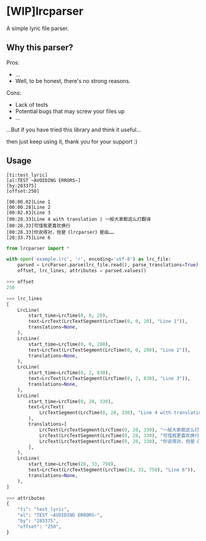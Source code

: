 # [WIP]lrcparser

A simple lyric file parser.

## Why this parser?

Pros:

- ...
- Well, to be honest, there's no strong reasons.

Cons:

- Lack of tests
- Potential bugs that may screw your files up
- ...

...But if you have tried this library and think it useful...

then just keep using it, thank you for your support :)

## Usage

```lrc
[ti:test_lyric]
[al:TEST ~AVOIDING ERRORS~]
[by:283375]
[offset:250]

[00:00.02]Line 1
[00:00.28]Line 2
[00:02.83]Line 3
[00:28.33]Line 4 with translation | 一般大家都这么打翻译
[00:28.33]可惜我更喜欢换行
[00:28.33]你说得对，但是《lrcparser》是由……
[28:33.75]Line 6
```

```py
from lrcparser import *

with open('example.lrc', 'r', encoding='utf-8') as lrc_file:
    parsed = LrcParser.parse(lrc_file.read(), parse_translations=True)
    offset, lrc_lines, attributes = parsed.values()

>>> offset
250

>>> lrc_lines
[
    LrcLine(
        start_time=LrcTime(0, 0, 20),
        text=LrcText(LrcTextSegment(LrcTime(0, 0, 20), "Line 1")),
        translations=None,
    ),
    LrcLine(
        start_time=LrcTime(0, 0, 280),
        text=LrcText(LrcTextSegment(LrcTime(0, 0, 280), "Line 2")),
        translations=None,
    ),
    LrcLine(
        start_time=LrcTime(0, 2, 830),
        text=LrcText(LrcTextSegment(LrcTime(0, 2, 830), "Line 3")),
        translations=None,
    ),
    LrcLine(
        start_time=LrcTime(0, 28, 330),
        text=LrcText(
            LrcTextSegment(LrcTime(0, 28, 330), "Line 4 with translation")
        ),
        translations=[
            LrcText(LrcTextSegment(LrcTime(0, 28, 330), "一般大家都这么打翻译")),
            LrcText(LrcTextSegment(LrcTime(0, 28, 330), "可惜我更喜欢换行")),
            LrcText(LrcTextSegment(LrcTime(0, 28, 330), "你说得对，但是《lrcparser》是由……")),
        ],
    ),
    LrcLine(
        start_time=LrcTime(28, 33, 750),
        text=LrcText(LrcTextSegment(LrcTime(28, 33, 750), "Line 6")),
        translations=None,
    ),
]

>>> attributes
{
    "ti": "test_lyric",
    "al": "TEST ~AVOIDING ERRORS~",
    "by": "283375",
    "offset": "250",
}
```
